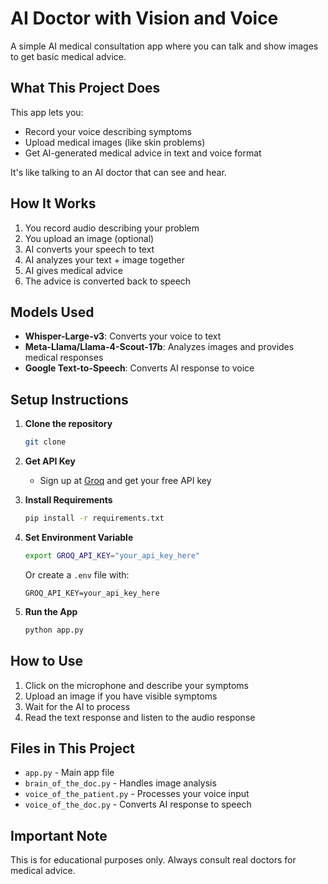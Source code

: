 # AI Doctor with Vision and Voice

A simple AI medical consultation app where you can talk and show images to get basic medical advice.

## What This Project Does

This app lets you:
- Record your voice describing symptoms
- Upload medical images (like skin problems)
- Get AI-generated medical advice in text and voice format

It's like talking to an AI doctor that can see and hear.

## How It Works

1. You record audio describing your problem
2. You upload an image (optional)
3. AI converts your speech to text
4. AI analyzes your text + image together
5. AI gives medical advice
6. The advice is converted back to speech

## Models Used

- **Whisper-Large-v3**: Converts your voice to text
- **Meta-Llama/Llama-4-Scout-17b**: Analyzes images and provides medical responses
- **Google Text-to-Speech**: Converts AI response to voice

## Setup Instructions

1. **Clone the repository**
   ```bash
   git clone 
   ```

2. **Get API Key**
   - Sign up at [Groq](https://groq.com) and get your free API key

3. **Install Requirements**
   ```bash
   pip install -r requirements.txt
   ```

4. **Set Environment Variable**
   ```bash
   export GROQ_API_KEY="your_api_key_here"
   ```
   Or create a `.env` file with:
   ```
   GROQ_API_KEY=your_api_key_here
   ```

5. **Run the App**
   ```bash
   python app.py
   ```

## How to Use

1. Click on the microphone and describe your symptoms
2. Upload an image if you have visible symptoms
3. Wait for the AI to process
4. Read the text response and listen to the audio response

## Files in This Project

- `app.py` - Main app file
- `brain_of_the_doc.py` - Handles image analysis
- `voice_of_the_patient.py` - Processes your voice input
- `voice_of_the_doc.py` - Converts AI response to speech

## Important Note

This is for educational purposes only. Always consult real doctors for medical advice.
